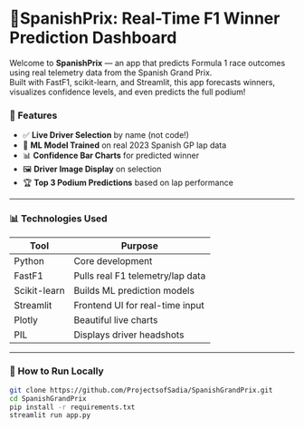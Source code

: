 # 🏁SpanishPrix: Real-Time F1 Winner Prediction Dashboard

Welcome to **SpanishPrix** — an app that predicts Formula 1 race outcomes using real telemetry data from the Spanish Grand Prix.  
Built with FastF1, scikit-learn, and Streamlit, this app forecasts winners, visualizes confidence levels, and even predicts the full podium!

### 🚗 Features
- ✅ **Live Driver Selection** by name (not code!)
- 🧠 **ML Model Trained** on real 2023 Spanish GP lap data
- 📊 **Confidence Bar Charts** for predicted winner
- 🖼️ **Driver Image Display** on selection
- 🏆 **Top 3 Podium Predictions** based on lap performance

---

### 📊 Technologies Used

| Tool         | Purpose                          |
|--------------|----------------------------------|
| Python       | Core development                 |
| FastF1       | Pulls real F1 telemetry/lap data |
| Scikit-learn | Builds ML prediction models      |
| Streamlit    | Frontend UI for real-time input  |
| Plotly       | Beautiful live charts            |
| PIL          | Displays driver headshots        |

---

### 🔧 How to Run Locally

```bash
git clone https://github.com/ProjectsofSadia/SpanishGrandPrix.git
cd SpanishGrandPrix
pip install -r requirements.txt
streamlit run app.py
